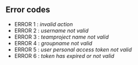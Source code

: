 ## Error codes

- ERROR 1 : *invalid action*
- ERROR 2 : *username not valid*
- ERROR 3 : *teamproject name not valid*
- ERROR 4 : *groupname not valid*
- ERROR 5 : *user personal access token not valid*
- ERROR 6 : *token has expired or not valid*